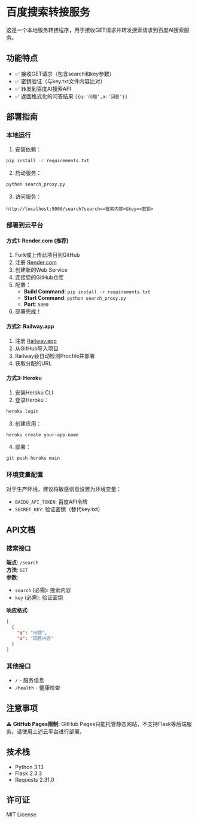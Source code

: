 # 百度搜索转接服务

这是一个本地服务转接程序，用于接收GET请求并转发搜索请求到百度AI搜索服务。

## 功能特点

- ✅ 接收GET请求（包含search和key参数）
- ✅ 密钥验证（与key.txt文件内容比对）
- ✅ 转发到百度AI搜索API
- ✅ 返回格式化的问答结果 `[{q:'问题',a:'回答'}]`

## 部署指南

### 本地运行

1. 安装依赖：
```bash
pip install -r requirements.txt
```

2. 启动服务：
```bash
python search_proxy.py
```

3. 访问服务：
```
http://localhost:5000/search?search=<搜索内容>&key=<密钥>
```

### 部署到云平台

#### 方式1: Render.com (推荐)

1. Fork或上传此项目到GitHub
2. 注册 [Render.com](https://render.com)
3. 创建新的Web Service
4. 连接您的GitHub仓库
5. 配置：
   - **Build Command**: `pip install -r requirements.txt`
   - **Start Command**: `python search_proxy.py`
   - **Port**: `5000`
6. 部署完成！

#### 方式2: Railway.app

1. 注册 [Railway.app](https://railway.app)
2. 从GitHub导入项目
3. Railway会自动检测Procfile并部署
4. 获取分配的URL

#### 方式3: Heroku

1. 安装Heroku CLI
2. 登录Heroku：
```bash
heroku login
```

3. 创建应用：
```bash
heroku create your-app-name
```

4. 部署：
```bash
git push heroku main
```

### 环境变量配置

对于生产环境，建议将敏感信息设置为环境变量：

- `BAIDU_API_TOKEN`: 百度API令牌
- `SECRET_KEY`: 验证密钥（替代key.txt）

## API文档

### 搜索接口

**端点**: `/search`  
**方法**: `GET`  
**参数**:
- `search` (必需): 搜索内容
- `key` (必需): 验证密钥

**响应格式**:
```json
[
  {
    "q": "问题",
    "a": "回答内容"
  }
]
```

### 其他接口

- `/` - 服务信息
- `/health` - 健康检查

## 注意事项

⚠️ **GitHub Pages限制**: GitHub Pages只能托管静态网站，不支持Flask等后端服务。请使用上述云平台进行部署。

## 技术栈

- Python 3.13
- Flask 2.3.3
- Requests 2.31.0

## 许可证

MIT License
